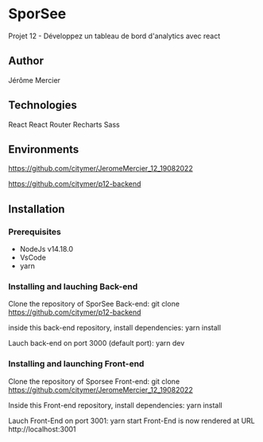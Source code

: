 # SporSee

Projet 12 - Développez un tableau de bord d'analytics avec react

## Author

Jérôme Mercier

## Technologies

React
React Router
Recharts
Sass

## Environments

https://github.com/citymer/JeromeMercier_12_19082022

https://github.com/citymer/p12-backend

## Installation

### Prerequisites

- NodeJs v14.18.0
- VsCode
- yarn

### Installing and lauching Back-end

Clone the repository of SporSee Back-end:
git clone https://github.com/citymer/p12-backend

inside this back-end repository, install dependencies:
yarn install

Lauch back-end on port 3000 (default port):
yarn dev

### Installing and launching Front-end

Clone the repository of Sporsee Front-end:
git clone https://github.com/citymer/JeromeMercier_12_19082022

Inside this Front-end repository, install dependencies:
yarn install

Lauch Front-End on port 3001:
yarn start
Front-End is now rendered at URL http://localhost:3001



